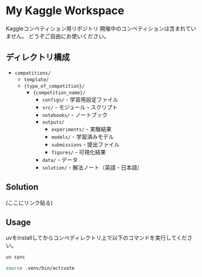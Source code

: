 # My Kaggle Workspace

Kaggleコンペティション用リポジトリ
開催中のコンペティションは含まれていません。
どうぞご自由にお使いください。

## ディレクトリ構成

- `competitions/`
    - `template/`
    - `{type_of_competition}/`
        - `{competition_name}/`
            - `configs/` - 学習用設定ファイル
            - `src/` - モジュール・スクリプト
            - `notebooks/` - ノートブック
            - `outputs/`
                - `experiments/` - 実験結果
                - `models/` - 学習済みモデル
                - `submissions` - 提出ファイル
                - `figures/` - 可視化結果
            - `data/` - データ
            - `solution/` - 解法ノート（英語・日本語）

## Solution
(ここにリンク貼る)

## Usage
uvをinstallしてからコンペディレクトリ上で以下のコマンドを実行してください。
```bash
uv sync
```
```bash
source .venv/bin/activate
```